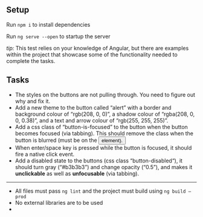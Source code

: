 ## Setup

Run `npm i` to install dependencies

Run `ng serve --open` to startup the server

_tip:_ This test relies on your knowledge of Angular, but there are examples within the project that showcase some of the functionality needed to complete the tasks.

## Tasks

- The styles on the buttons are not pulling through. You need to figure out why and fix it.
- Add a new theme to the button called “alert” with a border and background colour of “rgb(208, 0, 0)”, a shadow colour of “rgba(208, 0, 0, 0.38)”, and a text and arrow colour of “rgb(255, 255, 255)”.
- Add a css class of “button-is-focused” to the button when the button becomes focused (via tabbing). This should remove the class when the button is blurred (must be on the <button/> element).
- When enter/space key is pressed while the button is focused, it should fire a native click event.
- Add a disabled state to the buttons (css class “button-disabled“), it should turn gray (“#b3b3b3”) and change opacity (“0.5”), and makes it **unclickable** as well as **unfocusable** (via tabbing).

---

- All files must pass `ng lint` and the project must build using `ng build —prod`
- No external libraries are to be used
- 
